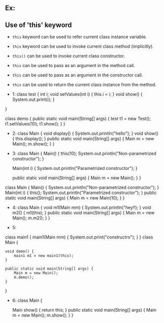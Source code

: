 ## Ex:

## Use of 'this' keyword
- `this` keyword can be used to refer current class instance variable.
- `this` keyword can be used to invoke current class method (implicitly).
- `this()` can be used to invoke current class constructor.
- `this` can be used to pass as an argument in the method call.
- `this` can be used to pass as an argument in the constructor call.
- `this` can be used to return the current class instance from the method.

- 1:
class test {
    int i;
    void setValues(int i) {
        this.i = i;
    }
    void show() {
        System.out.print(i);
    }
    
}

class demo {
    public static void main(String[] args) {
        test t1 = new Test();
        t1.setValues(10);
        t1.show();
    }
}

- 2:
class Main {
    void display() {
        System.out.println("hello");
    }
    void show() {
        this.display();
    }
    public static void main(String[] args) {
        Main m = new Main();
        m.show();
    }
}

- 3:
class Main {
    Main() {
        this(10);
        System.out.println("Non-parametrized constructor");
    }

    Main(int i) {
        System.out.println("Parametrized constructor");
    }

    public static void main(String[] args) {
        Main m = new Main();
    }
}

class Main {
    Main() {
        System.out.println("Non-parametrized constructor");
    }
    Main(int i) {
        this();
        System.out.println("Parametrized constructor");
    }
    public static void main(String[] args) {
        Main m = new Main(10);
    }
}

- 4: 
class Main {
    void m1(Main mm) {
        System.out.println("hey!!);
    }
    void m2() {
        m1(this);
    }
    public static void main(String[] args) {
        Main m = new Main();
        m.m2();
    }
}

- 5:

class main1 {
    main1(Main mm) {
        System.out.print("constructro");
    }
}
class Main {

    void demo() {
        main1 m1 = new main1(this);
    }

    public static void main(String[] args) {
        Main m = new Main();
        m.demo();
    }
}

- 6:
class Main {

    Main show() {
        return this;
    }
    public static void main(String[] args) {
        Main m = new Main();
        m.show();
    }
}